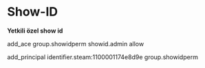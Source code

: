 # Show-ID

**Yetkili özel show id**

add_ace group.showidperm showid.admin allow

add_principal identifier.steam:1100001174e8d9e group.showidperm

